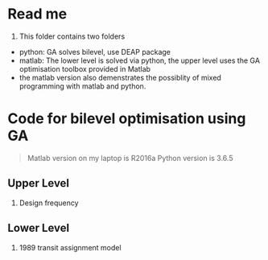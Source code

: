 # Read me
1. This folder contains two folders
* python: GA solves bilevel, use DEAP package
* matlab: The lower level is solved via python, the upper level uses the GA optimisation toolbox provided in Matlab
* the matlab version also demenstrates the possiblity of mixed programming with matlab and python. 
# Code for bilevel optimisation using GA
> Matlab version on my laptop is R2016a
> Python version is 3.6.5

## Upper Level
1. Design frequency 

## Lower Level
1. 1989 transit assignment model

